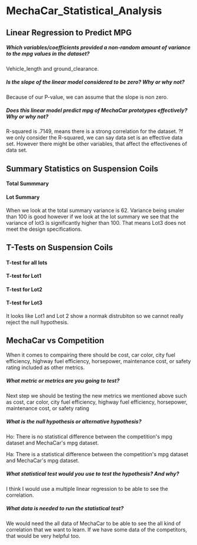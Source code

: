 # MechaCar_Statistical_Analysis

## Linear Regression to Predict MPG

##### Which variables/coefficients provided a non-random amount of variance to the mpg values in the dataset?

Vehicle_length and ground_clearance.

##### Is the slope of the linear model considered to be zero? Why or why not?

Because of our P-value, we can assume that the slope is non zero.

##### Does this linear model predict mpg of MechaCar prototypes effectively? Why or why not?

R-squared is .7149, means there is a strong correlation for the dataset. ?f we only consider the R-squared, we can say data set is an effective data set. However there might be other variables, that affect the effectivenes of data set.

## Summary Statistics on Suspension Coils

#### Total Summmary

#### Lot Summary

When we look at the total summary variance is 62. Variance being smaler than 100 is good however if we look at the lot summary we see that the variance of lot3 is significantly higher than 100. That means Lot3 does not meet the design specifications.

## T-Tests on Suspension Coils

#### T-test for all lots

#### T-test for Lot1

#### T-test for Lot2

#### T-test for Lot3

It looks like Lot1 and Lot 2 show a normak distrubiton so we cannot really reject the null hypothesis.

## MechaCar vs Competition

When it comes to compairing there should be cost, car color, city fuel efficiency, highway fuel efficiency, horsepower, maintenance cost, or safety rating included as other metrics. 


##### What metric or metrics are you going to test?

Next step we should be testing the new metrics we mentioned above such as cost, car color, city fuel efficiency, highway fuel efficiency, horsepower, maintenance cost, or safety rating

##### What is the null hypothesis or alternative hypothesis?

Ho: There is no statistical difference between the competition's mpg dataset and MechaCar's mpg dataset.

Ha: There is a statistical difference between the competition's mpg dataset and MechaCar's mpg dataset.

##### What statistical test would you use to test the hypothesis? And why?

I think I would use a multiple linear regression to be able to see the correlation.

##### What data is needed to run the statistical test?

We would need the all data of MechaCar to be able to see the all kind of correlation that we want to learn. If we have some data of the competitors, that would be very helpful too.

